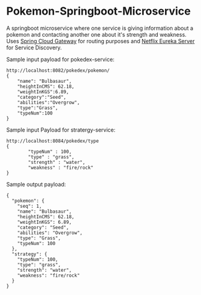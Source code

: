 # Pokemon-Springboot-Microservice
A springboot microservice where one service is giving information about a pokemon and contacting another one about it's strength and weakness. Uses [Spring Cloud Gateway](https://spring.io/projects/spring-cloud-gateway) for routing purposes and [Netflix Eureka Server](https://cloud.spring.io/spring-cloud-netflix/multi/multi_spring-cloud-eureka-server.html) for Service Discovery.

Sample input payload for pokedex-service:

```
http://localhost:8082/pokedex/pokemon/
{
    "name": "Bulbasaur",
    "heightInCMS": 62.18,
    "weightInKGS":6.89,
    "category":"Seed",
    "abilities":"Overgrow",
    "type":"Grass",
    "typeNum":100
}

```

Sample input Payload for stratergy-service:
```
http://localhost:8084/pokedex/type
{
        "typeNum" : 100,
        "type" : "grass",
        "strength" : "water",
        "weakness" : "fire/rock"
}
```

Sample output payload:

```
{
  "pokemon": {
    "seq": 1,
    "name": "Bulbasaur",
    "heightInCMS": 62.18,
    "weightInKGS": 6.89,
    "category": "Seed",
    "abilities": "Overgrow",
    "type": "Grass",
    "typeNum": 100
  },
  "strategy": {
    "typeNum": 100,
    "type": "grass",
    "strength": "water",
    "weakness": "fire/rock"
  }
}
```
